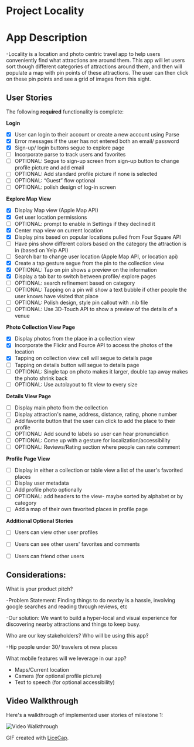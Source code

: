 # Project Locality


# App Description

-Locality is a location and photo centric travel app to help users conveniently find what attractions are around them. This app will let users sort though different categories of attractions around them, and then will populate a map with pin points of these attractions. The user can then click on these pin points and see a grid of images from this sight. 

## User Stories

The following **required** functionality is complete:

**Login**

* [x] User can login to their account or create a new account using Parse
* [x] Error messages if the user has not entered both an email/ password
* [x] Sign-up/ login buttons segue to explore page 
* [ ] Incorporate parse to track users and favorites
* [ ] OPTIONAL: Segue to sign-up screen from sign-up button to change profile picture and add email 
* [ ] OPTIONAL: Add standard profile picture if none is selected
* [ ] OPTIONAL: “Guest” flow optional
* [ ] OPTIONAL: polish design of log-in screen 

**Explore Map View**
* [x] Display Map view (Apple Map API)
* [x] Get user location permissions
* [ ] OPTIONAL: prompt to enable in Settings if they declined it
* [x] Center map view on current location
* [x] Display pins based on popular locations pulled from Four Square API
* [ ] Have pins show different colors based on the category the attraction is in (based on Yelp API)
* [ ] Search bar to change user location (Apple Map API, or location api)
* [x] Create a tap gesture segue from the pin to the collection view 
* [x] OPTIONAL: Tap on pin shows a preview on the information
* [x] Display a tab bar to switch between profile/ explore pages
* [ ] OPTIONAL: search refinement based on category
* [ ] OPTIONAL: Tapping on a pin will show a text bubble if other people the user knows have visited that place
* [ ] OPTIONAL: Polish design, style pin callout with .nib file
* [ ] OPTIONAL: Use 3D-Touch API to show a preview of the details of a venue

**Photo Collection View Page**
* [x] Display photos from the place in a collection view
* [x] Incorporate the Flickr and Fource API to access the photos of the location
* [x] Tapping on collection view cell will segue to details page
* [ ] Tapping on details button will segue to details page
* [ ] OPTIONAL: Single tap on photo makes it larger, double tap away makes the photo shrink back
* [ ] OPTIONAL: Use autolayout to fit view to every size

**Details View Page**
* [ ] Display main photo from the collection 
* [ ] Display attraction's name, address, distance, rating, phone number
* [ ] Add favorite button that the user can click to add the place to their profile
* [ ] OPTIONAL: Add sound to labels so user can hear pronunciation
* [ ] OPTIONAL: Come up with a gesture for localization/accessibility
* [ ] OPTIONAL: Reviews/Rating section where people can rate comment

**Profile Page View**
* [ ] Display in either a collection or table view a list of the user's favorited places
* [ ] Display user metadata
* [ ] Add profile photo optionally 
* [ ] OPTIONAL:  add headers to the view- maybe sorted by alphabet or by category
* [ ] Add a map of their own favorited places in profile page

**Additional Optional Stories**
* [ ] Users can view other user profiles
* [ ] Users can see other users' favorites and comments
* [ ] Users can friend other users


## Considerations:

What is your product pitch?

-Problem Statement: Finding things to do nearby is a hassle, involving google searches and reading through reviews, etc

-Our solution: We want to build a hyper-local and visual experience for discovering nearby attractions and things to keep busy.


Who are our key stakeholders? Who will be using this app?
 
-Hip people under 30/ travelers ot new places


What mobile features will we leverage in our app?

- Maps/Current location
- Camera (for optional profile picture)
- Text to speech (for optional accessibility) 



## Video Walkthrough

Here's a walkthrough of implemented user stories of milestone 1:

<img src='https://i.imgur.com/poXSAJ7.gif' title='Video Walkthrough' width='' alt='Video Walkthrough' />

GIF created with [LiceCap](http://www.cockos.com/licecap/).




